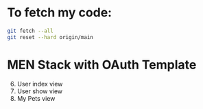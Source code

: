 # To fetch my code:
```bash
git fetch --all
git reset --hard origin/main
```

# MEN Stack with OAuth Template

6.  User index view
7.  User show view
8.  My Pets view